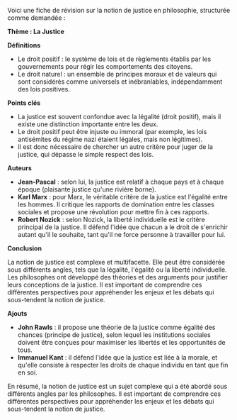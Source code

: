 Voici une fiche de révision sur la notion de justice en philosophie, structurée comme demandée :

**Thème : La Justice**

**Définitions**

* Le droit positif : le système de lois et de règlements établis par les gouvernements pour régir les comportements des citoyens.
* Le droit naturel : un ensemble de principes moraux et de valeurs qui sont considérés comme universels et inébranlables, indépendamment des lois positives.

**Points clés**

* La justice est souvent confondue avec la légalité (droit positif), mais il existe une distinction importante entre les deux.
* Le droit positif peut être injuste ou immoral (par exemple, les lois antisémites du régime nazi étaient légales, mais non légitimes).
* Il est donc nécessaire de chercher un autre critère pour juger de la justice, qui dépasse le simple respect des lois.

**Auteurs**

* **Jean-Pascal** : selon lui, la justice est relatif à chaque pays et à chaque époque (plaisante justice qu'une rivière borne).
* **Karl Marx** : pour Marx, le véritable critère de la justice est l'égalité entre les hommes. Il critique les rapports de domination entre les classes sociales et propose une révolution pour mettre fin à ces rapports.
* **Robert Nozick** : selon Nozick, la liberté individuelle est le critère principal de la justice. Il défend l'idée que chacun a le droit de s'enrichir autant qu'il le souhaite, tant qu'il ne force personne à travailler pour lui.

**Conclusion**

La notion de justice est complexe et multifacette. Elle peut être considérée sous différents angles, tels que la légalité, l'égalité ou la liberté individuelle. Les philosophes ont développé des théories et des arguments pour justifier leurs conceptions de la justice. Il est important de comprendre ces différentes perspectives pour appréhender les enjeux et les débats qui sous-tendent la notion de justice.

**Ajouts**

* **John Rawls** : il propose une théorie de la justice comme égalité des chances (principe de justice), selon lequel les institutions sociales doivent être conçues pour maximiser les libertés et les opportunités de tous.
* **Immanuel Kant** : il défend l'idée que la justice est liée à la morale, et qu'elle consiste à respecter les droits de chaque individu en tant que fin en soi.

En résumé, la notion de justice est un sujet complexe qui a été abordé sous différents angles par les philosophes. Il est important de comprendre ces différentes perspectives pour appréhender les enjeux et les débats qui sous-tendent la notion de justice.